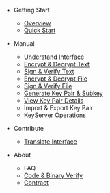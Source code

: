 - Getting Start
    - [Overview](overview.md)
    - [Quick Start](quick-start.md)

- Manual
    - [Understand Interface](manual/understand-interface.md)
    - [Encrypt & Decrypt Text](manual/encrypt-decrypt-text.md)
    - [Sign & Verify Text](manual/sign-verify-text.md)
    - [Encrypt & Decrypt File](manual/encrypt-decrypt-file.md)
    - [Sign & Verify File](manual/sign-verify-file.md)
    - [Generate Key Pair & Subkey](manual/generate-key.md)
    - [View Key Pair Details](manual/view-keypair-info.md)
    - Import & Export Key Pair
    - KeyServer Operations

- Contribute
    - [Translate Interface](translate-interface.md)
- About
    - FAQ
    - [Code & Binary Verify](about/code-binary-verify.md)
    - [Contract](contract.md)
